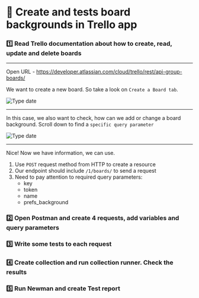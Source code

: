 #  :pushpin: Create and tests board backgrounds in Trello app

###   :one: Read Trello documentation about how to create, read, update and delete boards

---
Open URL - https://developer.atlassian.com/cloud/trello/rest/api-group-boards/

We want to create a new board. So take a look on `Create a Board tab`.

![Type date](https://i.imgur.com/YgFHKi1.jpg)

---
In this case, we also want to check, how can we add or change a board background. Scroll down to find a `specific query parameter`

![Type date](https://i.imgur.com/HwWx5K5.jpg)

---

Nice! Now we have information, we can use.

1. Use `POST` request method from HTTP to create a resource 
2. Our endpoint should include `/1/boards/` to send a request
3. Need to pay attention to required query parameters:
    * key
    * token
    * name
    * prefs_background

###   :two: Open Postman and create 4 requests, add variables and query parameters 
###   :three: Write some tests to each request
###   :four: Create collection and run collection runner. Check the results
###   :five: Run Newman and create Test report


